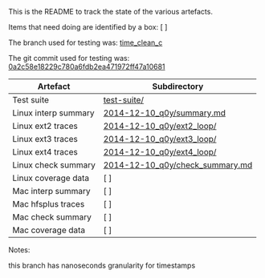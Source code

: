 This is the README to track the state of the various artefacts.

Items that need doing are identified by a box: [ ]

The branch used for testing was: [time_clean_c](https://bitbucket.org/tomridge/fs/commits/branch/time_clean_c)

The git commit used for testing was: [0a2c58e18229c780a6fdb2ea471972ff47a10681](https://bitbucket.org/tomridge/fs/commits/0a2c58e18229c780a6fdb2ea471972ff47a10681)

Artefact            |Subdirectory
--------------------|-------------------------
Test suite          | [test-suite/](test-suite/)
Linux interp summary| [2014-12-10_q0y/summary.md](2014-12-10_q0y/summary.md)
Linux ext2 traces   | [2014-12-10_q0y/ext2_loop/](2014-12-10_q0y/ext2_loop/)
Linux ext3 traces   | [2014-12-10_q0y/ext3_loop/](2014-12-10_q0y/ext3_loop/)
Linux ext4 traces   | [2014-12-10_q0y/ext4_loop/](2014-12-10_q0y/ext4_loop/)
Linux check summary | [2014-12-10_q0y/check_summary.md](2014-12-10_q0y/check_summary.md)
Linux coverage data | [ ]
Mac interp summary  | [ ]
Mac hfsplus traces  | [ ]
Mac check summary   | [ ]
Mac coverage data   | [ ]


Notes:

this branch has nanoseconds granularity for timestamps